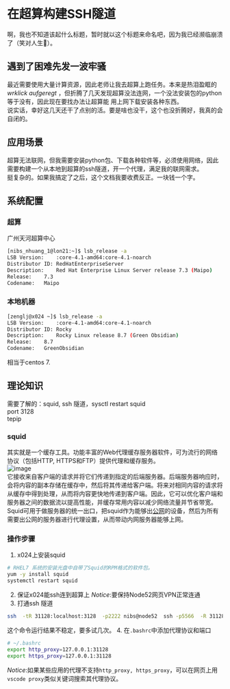 # 在超算构建SSH隧道
啊，我也不知道该起什么标题，暂时就以这个标题来命名吧，因为我已经濒临崩溃了（笑对人生💆）。  
## 遇到了困难先发一波牢骚
最近需要使用大量计算资源，因此老师让我去超算上跑任务。本来是热泪盈眶的 _wrklick aufgeregt_ ，但折腾了几天发现超算没法连网，一个没法安装包的python等于没有，因此现在要找办法让超算能
用上网下载安装各种东西。  
说实话，幸好这几天还干了点别的活。要是啥也没干，这个也没折腾好，我真的会自闭的。  
## 应用场景
超算无法联网，但我需要安装python包、下载各种软件等，必须使用网络，因此需要构建一个从本地到超算的ssh隧道，开一个代理，满足我的联网需求。  
挺复杂的。如果我搞定了之后，这个文档我要收费反正。一块钱一个字。  
## 系统配置
### 超算
广州天河超算中心  
```bash
[nibs_nhuang_1@lon21:~]$ lsb_release -a
LSB Version:	:core-4.1-amd64:core-4.1-noarch
Distributor ID:	RedHatEnterpriseServer
Description:	Red Hat Enterprise Linux Server release 7.3 (Maipo)
Release:	7.3
Codename:	Maipo
```
### 本地机器
```bash
[zenglj@x024 ~]$ lsb_release -a
LSB Version:	:core-4.1-amd64:core-4.1-noarch
Distributor ID:	Rocky
Description:	Rocky Linux release 8.7 (Green Obsidian)
Release:	8.7
Codename:	GreenObsidian
```
相当于centos 7.
## 理论知识
需要了解的：squid, ssh 隧道，sysctl restart squid  
port 3128  
tepip  
### squid
其实就是一个缓存工具。功能丰富的Web代理缓存服务器软件，可为流行的网络协议（包括HTTP, HTTPS和FTP）提供代理和缓存服务。  
![image](https://user-images.githubusercontent.com/52747634/215239580-fa39c33b-d35b-4e18-9693-352f8beecd69.png)  
它接收来自客户端的请求并将它们传递到指定的后端服务器。后端服务器响应时，会将内容的副本存储在缓存中，然后将其传递给客户端。将来对相同内容的请求将从缓存中得到处理，从而将内容更快地传递到客户端。因此，它可以优化客户端和服务器之间的数据流以提高性能，并缓存常用内容以减少网络流量并节省带宽。
Squid可用于做服务器的统一出口，把squid作为能够出[公网](https://www.zhihu.com/question/337578873)的设备，然后为所有需要出公网的服务器进行代理设置，从而带动内网服务器能够上网。  

### 操作步骤
1. x024上安装squid
```bash
# RHEL7 系统的安装光盘中自带了Squid的RPM格式的软件包。
yum -y install squid
systemctl restart squid
```
2. 保证x024能ssh连到超算上
_Notice_:要保持Node52网页VPN正常连通
3. 打通ssh 隧道
```bash
ssh  -tR 31128:localhost:3128  -p2222 nibs@node52  ssh -p5566  -R 31128:localhost:31128  nibs_nhuang_1@172.16.22.11 -i nibs_nhuang_1.id
```
这个命令运行结果不稳定，要多试几次。
4. 在`.bashrc`中添加代理协议和端口
```bash
# ~/.bashrc
export http_proxy=127.0.0.1:31128
export https_proxy=127.0.0.1:31128
```
_Notice_:如果某些应用的代理不支持`http_proxy, https_proxy`，可以在网页上用`vscode proxy`类似关键词搜索其代理协议。


























































